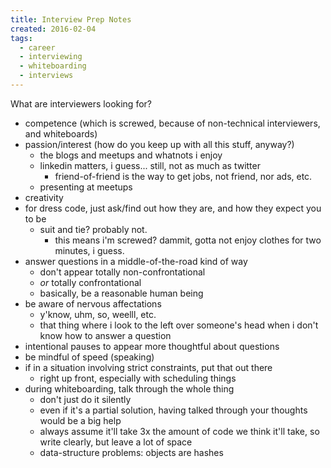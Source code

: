 ```yaml
---
title: Interview Prep Notes
created: 2016-02-04
tags:
  - career
  - interviewing
  - whiteboarding
  - interviews
---
```


What are interviewers looking for?

* competence (which is screwed, because of non-technical interviewers, and whiteboards)
* passion/interest (how do you keep up with all this stuff, anyway?)
  * the blogs and meetups and whatnots i enjoy
  * linkedin matters, i guess... still, not as much as twitter
    * friend-of-friend is the way to get jobs, not friend, nor ads, etc.
  * presenting at meetups
* creativity
* for dress code, just ask/find out how they are, and how they expect you to be
  * suit and tie? probably not.
    * this means i'm screwed? dammit, gotta not enjoy clothes for two minutes, i guess.
* answer questions in a middle-of-the-road kind of way
  * don't appear totally non-confrontational
  * _or_ totally confrontational
  * basically, be a reasonable human being
* be aware of nervous affectations
  * y'know, uhm, so, weelll, etc.
  * that thing where i look to the left over someone's head when i don't know how to answer a question
* intentional pauses to appear more thoughtful about questions
* be mindful of speed (speaking)
* if in a situation involving strict constraints, put that out there
  * right up front, especially with scheduling things
* during whiteboarding, talk through the whole thing
  * don't just do it silently
  * even if it's a partial solution, having talked through your thoughts would be a big help
  * always assume it'll take 3x the amount of code we think it'll take, so write clearly, but leave a lot of space
  * data-structure problems: objects are hashes
